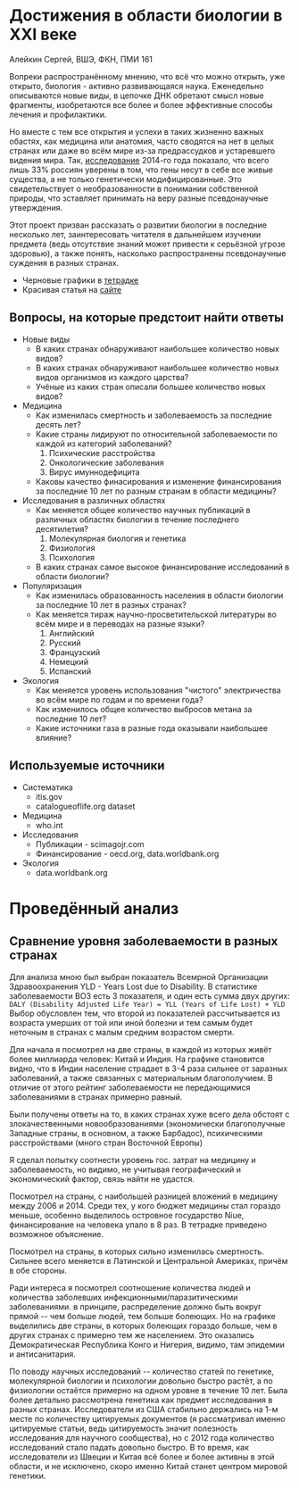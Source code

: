 # Достижения в области биологии в XXI веке
Алейкин Сергей, ВШЭ, ФКН, ПМИ 161

Вопреки распространённому мнению, что всё что можно открыть, уже открыто, биология - активно
развивающаяся наука. Еженедельно описываются новые виды, в цепочке ДНК обретают смысл новые
фрагменты, изобретаются все более и более эффективные способы лечения и профилактики.

Но вместе с
тем все открытия и успехи в таких жизненно важных обастях, как медицина или анатомия, часто сводятся
на нет в целых странах или даже во всём мире из-за предрассудков и устаревшего видения мира. Так,
[исследование](https://infogram.com/izmerenie_nauchnoi_gramotnosti_rossiyan_2014) 2014-го года показало,
что всего лишь 33% россиян уверены в том, что гены несут в себе все живые существа, а не только
генетически модифицированные. Это свидетельствует о необразованности в понимании собственной
природы, что зставляет принимать на веру разные псевдонаучные утверждения.

Этот проект призван рассказать о развитии биологии в последние несколько лет, заинтересовать
читателя в дальнейшем изучении предмета (ведь отсутствие знаний может привести к серьёзной угрозе
здоровью), а также понять, насколько распространены псевдонаучные суждения в разных странах.

* Черновые графики в [тетрадке](/data-crawling/who-data.ipynb)
* Красивая статья на [сайте](https://derrior.github.io/data-journalism)

## Вопросы, на которые предстоит найти ответы

* Новые виды
    * В каких странах обнаруживают наибольшее количество новых видов?
    * В каких странах обнаруживают наибольшее количество новых видов организмов из каждого царства?
    * Учёные из каких стран описали большее количество новых видов?
* Медицина
    * Как изменилась смертность и заболеваемость за последние десять лет?
    * Какие страны лидируют по относительной заболеваемости по каждой из категорий заболеваний?
        1. Психические расстройства
        2. Онкологические заболевания
        3. Вирус имуннодефицита
    * Каковы качество финасирования и изменение финансирования за последние 10 лет по разным
      странам в области медицины?
* Исследования в различных областях
    * Как меняется общее количество научных публикаций в различных областях биологии в течение последнего
      десятилетия?
        1. Молекулярная биология и генетика
        2. Физиология
        3. Психология
    * В каких странах самое высокое финансирование исследований в области биологии?
* Популяризация
    * Как изменилась образованность населения в области биологии за последние 10 лет в разных
      странах?
    * Как меняется тираж научно-просветительской литературы во всём мире и в переводах на разные
      языки?
        1. Английский
        2. Русский
        3. Французский
        4. Немецкий
        5. Испанский
* Экология
    * Как меняется уровень использования "чистого" электричества во всём мире по годам и по времени
      года?
    * Как изменилось общее количество выбросов метана за последние 10 лет?
    * Какие источники газа в разные года оказывали наибольшее влияние?


## Используемые источники

* Систематика
    * itis.gov
    * catalogueoflife.org dataset
* Медицина
    * who.int
* Исследования
    * Публикации - scimagojr.com
    * Финансирование - oecd.org, data.worldbank.org
* Экология
    * data.worldbank.org

# Проведённый анализ

## Сравнение уровня заболеваемости в разных странах

Для анализа мною был выбран показатель Всемрной Организации Здравоохранения YLD - Years Lost due to Disability. В статистике заболеваемости ВОЗ есть 3 показателя, и один есть сумма двух других: ```DALY (Disability Adjusted Life Year) = YLL (Years of Life Lost) + YLD ```
Выбор обусловлен тем, что второй из показателей рассчитывается из возраста умерших от той или иной болезни и тем самым будет неточным в странах с малым средним возрастом смерти.

Для начала я посмотрел на две страны, в каждой из которых живёт более миллиарда человек: Китай и Индия. На графике становится видно, что в Индии население страдает в 3-4 раза сильнее от заразных заболеваний, а также связанных с материальным благополучием. В отличие от этого рейтинг заболеваемости не передающимися заболеваниями в странах примерно равный.

Были получены ответы на то, в каких странах хуже всего дела обстоят с злокачественными новообразованиями (экономически благополучные Западные страны, в основном, а также Барбадос), психическими расстройствами (много стран Восточной Европы)

Я сделал попытку соотнести уровень гос. затрат на медицину и заболеваемость, но видимо, не учитывая географический и экономический фактор, связь найти не удастся.

Посмотрел на страны, с наибольшей разницей вложений в медицину между 2006 и 2014. Среди тех, у кого
бюджет медицины стал гораздо меньше, особенно выделилось островное государство Niue, финансирование
на человека упало в 8 раз. В тетрадке приведено возможное объяснение.

Посмотрел на страны, в которых сильно изменилась смертность. Сильнее всего меняется в Латинской и
Центральной Америках, причём в обе стороны.

Ради интереса я посмотрел соотношение количества людей и количества заболевших инфекционными/паразитическими заболеваниями. в принципе, распределение должно быть вокруг прямой -- чем больше людей, тем больше болеющих. Но на графике выделились две страны, в которых болеющих гораздо больше, чем в других странах с примерно тем же населением. Это оказались Демократическая Республика Конго и Нигерия, видимо, там эпидемии и антисанитария.

По поводу научных исследований -- количество статей по генетике, молекулярной биологии и психологии довольно быстро растёт, а по физиологии остаётся примерно на одном уровне в течение 10 лет. Была более детально рассмотрена генетика как предмет исследования в разных странах. Исследователи из США стабильно держались на 1-м месте по количеству цитируемых документов (я рассматривал именно цитируемые статьи, ведь цитируемость значит полезность исследования для научного сообщества), но с 2012 года количество исследований стало падать довольно быстро. В то время, как исследователи из Швеции и Китая всё более и более активны в этой области, и не исключено, скоро именно Китай станет центром мировой генетики.

